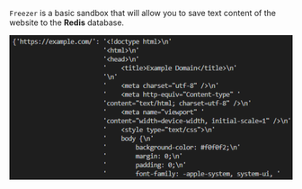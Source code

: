 `Freezer` is a basic sandbox that will allow you to save text content of the website to the **Redis** database.

![example](examples/example.png)
